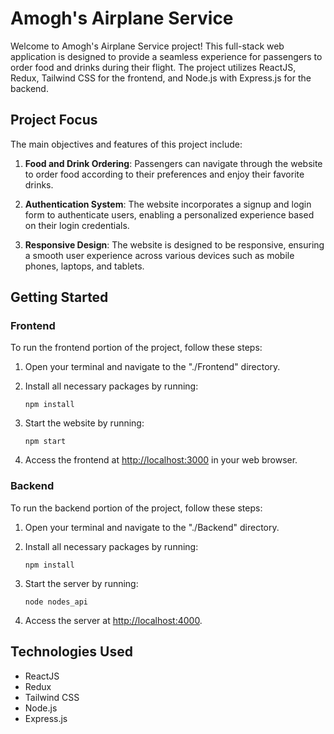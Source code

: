 # Amogh's Airplane Service

Welcome to Amogh's Airplane Service project! This full-stack web application is designed to provide a seamless experience for passengers to order food and drinks during their flight. The project utilizes ReactJS, Redux, Tailwind CSS for the frontend, and Node.js with Express.js for the backend.

## Project Focus

The main objectives and features of this project include:

1. **Food and Drink Ordering**: Passengers can navigate through the website to order food according to their preferences and enjoy their favorite drinks.
   
2. **Authentication System**: The website incorporates a signup and login form to authenticate users, enabling a personalized experience based on their login credentials.
   
3. **Responsive Design**: The website is designed to be responsive, ensuring a smooth user experience across various devices such as mobile phones, laptops, and tablets.

## Getting Started

### Frontend

To run the frontend portion of the project, follow these steps:

1. Open your terminal and navigate to the "./Frontend" directory.
   
2. Install all necessary packages by running:

   ```
   npm install
   ```

3. Start the website by running:

   ```
   npm start
   ```

4. Access the frontend at [http://localhost:3000](http://localhost:3000) in your web browser.

### Backend

To run the backend portion of the project, follow these steps:

1. Open your terminal and navigate to the "./Backend" directory.
   
2. Install all necessary packages by running:

   ```
   npm install
   ```

3. Start the server by running:

   ```
   node nodes_api
   ```

4. Access the server at [http://localhost:4000](http://localhost:4000).


## Technologies Used

- ReactJS
- Redux
- Tailwind CSS
- Node.js
- Express.js


